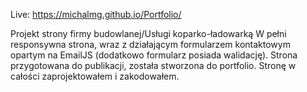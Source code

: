 Live: https://michalmg.github.io/Portfolio/

Projekt strony firmy budowlanej/Usługi koparko-ładowarką
W pełni responsywna strona, wraz z działającym formularzem kontaktowym opartym na EmailJS (dodatkowo formularz posiada walidację). Strona przygotowana do publikacji, została stworzona do portfolio. Stronę w całości zaprojektowałem i zakodowałem.
